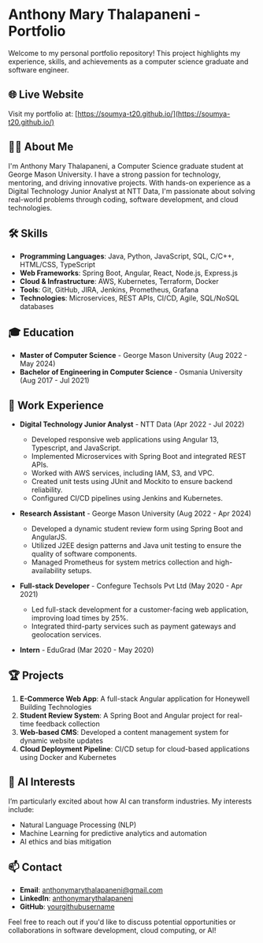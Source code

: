 # Anthony Mary Thalapaneni - Portfolio

Welcome to my personal portfolio repository! This project highlights my experience, skills, and achievements as a computer science graduate and software engineer.

## 🌐 Live Website

Visit my portfolio at: [https://soumya-t20.github.io/](https://soumya-t20.github.io/) 

## 🧑‍💻 About Me

I'm Anthony Mary Thalapaneni, a Computer Science graduate student at George Mason University. I have a strong passion for technology, mentoring, and driving innovative projects. With hands-on experience as a Digital Technology Junior Analyst at NTT Data, I'm passionate about solving real-world problems through coding, software development, and cloud technologies.

## 🛠 Skills

- **Programming Languages**: Java, Python, JavaScript, SQL, C/C++, HTML/CSS, TypeScript
- **Web Frameworks**: Spring Boot, Angular, React, Node.js, Express.js
- **Cloud & Infrastructure**: AWS, Kubernetes, Terraform, Docker
- **Tools**: Git, GitHub, JIRA, Jenkins, Prometheus, Grafana
- **Technologies**: Microservices, REST APIs, CI/CD, Agile, SQL/NoSQL databases

## 🎓 Education

- **Master of Computer Science** - George Mason University (Aug 2022 - May 2024)
- **Bachelor of Engineering in Computer Science** - Osmania University (Aug 2017 - Jul 2021)

## 💼 Work Experience

- **Digital Technology Junior Analyst** - NTT Data (Apr 2022 - Jul 2022)
    - Developed responsive web applications using Angular 13, Typescript, and JavaScript.
    - Implemented Microservices with Spring Boot and integrated REST APIs.
    - Worked with AWS services, including IAM, S3, and VPC.
    - Created unit tests using JUnit and Mockito to ensure backend reliability.
    - Configured CI/CD pipelines using Jenkins and Kubernetes.

- **Research Assistant** - George Mason University (Aug 2022 - Apr 2024)
    - Developed a dynamic student review form using Spring Boot and AngularJS.
    - Utilized J2EE design patterns and Java unit testing to ensure the quality of software components.
    - Managed Prometheus for system metrics collection and high-availability setups.

- **Full-stack Developer** - Confegure Techsols Pvt Ltd (May 2020 - Apr 2021)
    - Led full-stack development for a customer-facing web application, improving load times by 25%.
    - Integrated third-party services such as payment gateways and geolocation services.

- **Intern** - EduGrad (Mar 2020 - May 2020)

## 🏆 Projects

1. **E-Commerce Web App**: A full-stack Angular application for Honeywell Building Technologies
2. **Student Review System**: A Spring Boot and Angular project for real-time feedback collection
3. **Web-based CMS**: Developed a content management system for dynamic website updates
4. **Cloud Deployment Pipeline**: CI/CD setup for cloud-based applications using Docker and Kubernetes

## 🤖 AI Interests

I’m particularly excited about how AI can transform industries. My interests include:
- Natural Language Processing (NLP)
- Machine Learning for predictive analytics and automation
- AI ethics and bias mitigation

## 📫 Contact

- **Email**: [anthonymarythalapaneni@gmail.com](mailto:anthonymarythalapaneni@gmail.com)
- **LinkedIn**: [anthonymarythalapaneni](https://www.linkedin.com/in/thalapaneni)
- **GitHub**: [yourgithubusername](https://github.com/Soumya-t20)

Feel free to reach out if you'd like to discuss potential opportunities or collaborations in software development, cloud computing, or AI!
